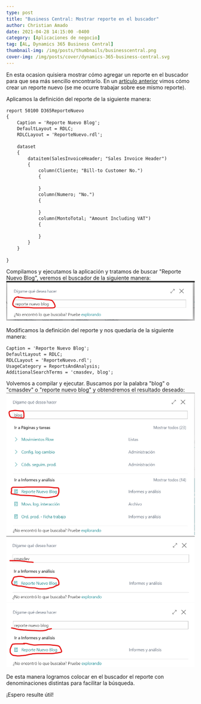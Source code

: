 ```yaml
---
type: post
title: "Business Central: Mostrar reporte en el buscador"
author: Christian Amado
date: 2021-04-28 14:15:00 -0400
category: [Aplicaciones de negocio]
tag: [AL, Dynamics 365 Business Central]
thumbnail-img: /img/posts/thumbnails/businesscentral.png
cover-img: /img/posts/cover/dynamics-365-business-central.svg
---
```


En esta ocasion quisiera mostrar cómo agregar un reporte en el buscador para que sea más sencillo encontrarlo. En un [artículo anterior](https://cmas.dev/posts/2019-02-20-bcdev-tips-crear-un-reporte-nuevo) vimos cómo crear un reporte nuevo (se me ocurre trabajar sobre ese mismo reporte). 

<!--more-->

Aplicamos la definición del reporte de la siguiente manera:
```
report 50100 D365ReporteNuevo
{
    Caption = 'Reporte Nuevo Blog';
    DefaultLayout = RDLC;
    RDLCLayout = 'ReporteNuevo.rdl';

    dataset
    {
        dataitem(SalesInvoiceHeader; "Sales Invoice Header")
        {
            column(Cliente; "Bill-to Customer No.")
            {

            }
            column(Numero; "No.")
            {

            }
            column(MontoTotal; "Amount Including VAT")
            {

            }
        }
    }

}
```

Compilamos y ejecutamos la aplicación y tratamos de buscar "Reporte Nuevo Blog", veremos el buscador de la siguiente manera:  
![](/img/posts/2021/04/28/Reporte1.png)  

Modificamos la definición del reporte y nos quedaría de la siguiente manera:
```
Caption = 'Reporte Nuevo Blog';
DefaultLayout = RDLC;
RDLCLayout = 'ReporteNuevo.rdl';
UsageCategory = ReportsAndAnalysis;
AdditionalSearchTerms = 'cmasdev, blog';
```
Volvemos a compilar y ejecutar. Buscamos por la palabra "blog" o "cmasdev" o "reporte nuevo blog" y obtendremos el resultado deseado:  
![](/img/posts/2021/04/28/Reporte2.png)  
![](/img/posts/2021/04/28/Reporte3.png)   
![](/img/posts/2021/04/28/Reporte4.png)  

De esta manera logramos colocar en el buscador el reporte con denominaciones distintas para facilitar la búsqueda.  

¡Espero resulte útil!